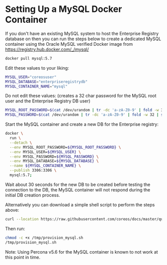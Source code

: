 # Setting Up a MySQL Docker Container

If you don't have an existing MySQL system to host the Enterprise Registry database on then you can run the steps below to create a dedicated MySQL container using the Oracle MySQL verified Docker image from https://registry.hub.docker.com/_/mysql/

```sh
docker pull mysql:5.7
```

Edit these values to your liking:

```sh
MYSQL_USER="coreosuser"
MYSQL_DATABASE="enterpriseregistrydb"
MYSQL_CONTAINER_NAME="mysql"
```
Do not edit these values:
(creates a 32 char password for the MySQL root user and the Enterprise Registry DB user)

```sh
MYSQL_ROOT_PASSWORD=$(cat /dev/urandom | tr -dc 'a-zA-Z0-9' | fold -w 32 | sed 1q)
MYSQL_PASSWORD=$(cat /dev/urandom | tr -dc 'a-zA-Z0-9' | fold -w 32 | sed 1q)
```

Start the MySQL container and create a new DB for the Enterprise registry:

```sh
docker \
  run \
  --detach \
  --env MYSQL_ROOT_PASSWORD=${MYSQL_ROOT_PASSWORD} \
  --env MYSQL_USER=${MYSQL_USER} \
  --env MYSQL_PASSWORD=${MYSQL_PASSWORD} \
  --env MYSQL_DATABASE=${MYSQL_DATABASE} \
  --name ${MYSQL_CONTAINER_NAME} \
  --publish 3306:3306 \
  mysql:5.7;
```

Wait about 30 seconds for the new DB to be created before testing the connection to the DB, the MySQL container will not respond during the initial DB creation process.


Alternatively you can download a simple shell script to perform the steps above:

```sh
curl --location https://raw.githubusercontent.com/coreos/docs/master/quay-enterprise/provision_mysql.sh -o /tmp/provision_mysql.sh -#
```
Then run:

```sh
chmod -c +x /tmp/provision_mysql.sh
/tmp/provision_mysql.sh
```

Note: Using Percona v5.6 for the MySQL container is known to not work at this point in time.
